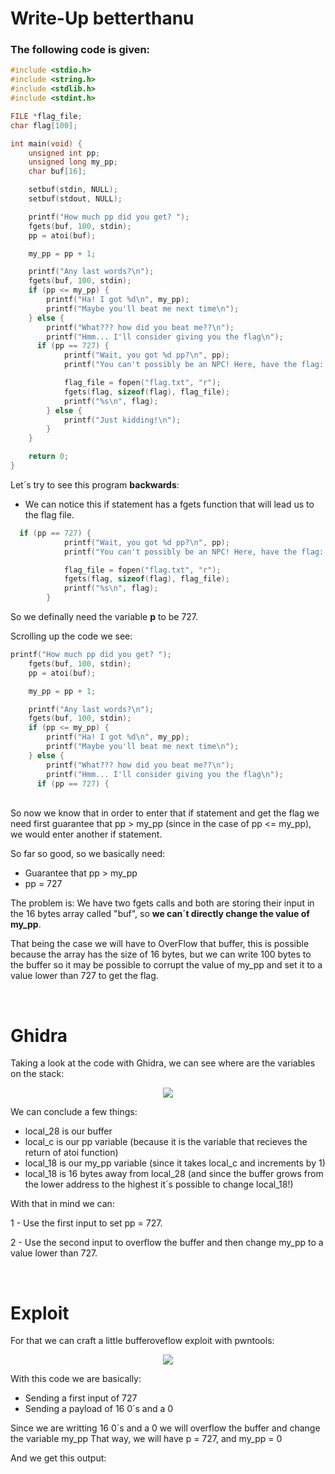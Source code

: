 # Write-Up betterthanu

### The following code is given:

```C
#include <stdio.h>
#include <string.h>
#include <stdlib.h>
#include <stdint.h>

FILE *flag_file;
char flag[100];

int main(void) {
    unsigned int pp;
    unsigned long my_pp;
    char buf[16];

    setbuf(stdin, NULL);
    setbuf(stdout, NULL);

    printf("How much pp did you get? ");
    fgets(buf, 100, stdin);
    pp = atoi(buf);

    my_pp = pp + 1;

    printf("Any last words?\n");
    fgets(buf, 100, stdin);
    if (pp <= my_pp) {
        printf("Ha! I got %d\n", my_pp);
        printf("Maybe you'll beat me next time\n");
    } else {
        printf("What??? how did you beat me??\n");
        printf("Hmm... I'll consider giving you the flag\n");
      if (pp == 727) {
            printf("Wait, you got %d pp?\n", pp);
            printf("You can't possibly be an NPC! Here, have the flag: ");

            flag_file = fopen("flag.txt", "r");
            fgets(flag, sizeof(flag), flag_file);
            printf("%s\n", flag);
        } else {
            printf("Just kidding!\n");
        }
    }

    return 0;
}
```


Let´s try to see this program **backwards**:


- We can notice this if statement has a fgets function that will lead us to the flag file.

```C
  if (pp == 727) {
            printf("Wait, you got %d pp?\n", pp);
            printf("You can't possibly be an NPC! Here, have the flag: ");

            flag_file = fopen("flag.txt", "r");
            fgets(flag, sizeof(flag), flag_file);
            printf("%s\n", flag);
        }
```
So we definally need the variable **p** to be 727.

Scrolling up the code we see:

```C
printf("How much pp did you get? ");
    fgets(buf, 100, stdin);
    pp = atoi(buf);

    my_pp = pp + 1;

    printf("Any last words?\n");
    fgets(buf, 100, stdin);
    if (pp <= my_pp) {
        printf("Ha! I got %d\n", my_pp);
        printf("Maybe you'll beat me next time\n");
    } else {
        printf("What??? how did you beat me??\n");
        printf("Hmm... I'll consider giving you the flag\n");
      if (pp == 727) {
```
<br>
So now we know that in order to enter that if statement and get the flag we need first
guarantee that pp > my_pp (since in the case of pp <= my_pp), we would enter another if statement.


So far so good, so we basically need:
<br>


- Guarantee that pp > my_pp
- pp = 727

The problem is:
We have two fgets calls and both are storing their input in the 16 bytes array called "buf", so
**we can´t directly change the value of my_pp**.

That being the case we will have to OverFlow that buffer, this is possible because the array has the size
of 16 bytes, but we can write 100 bytes to the buffer so it may be possible to corrupt the value of
my_pp and set it to a value lower than 727 to get the flag.

<br>

# Ghidra

Taking a look at the code with Ghidra, we can see where are the variables on the stack:
<br>
<p align="center">
  <img src="https://github.com/Mistersz/Write-Ups/assets/82767252/acfcced0-ce59-44f1-ba12-7b348b15b68c"/>
</p>

We can conclude a few things:

- local_28 is our buffer
- local_c is our pp variable (because it is the variable that recieves the return of atoi function)
- local_18 is our my_pp variable (since it takes local_c and increments by 1)
- local_18 is 16 bytes away from local_28 (and since the buffer grows from the lower address to the highest it´s possible to change local_18!)

With that in mind we can:

1 - Use the first input to set pp = 727.

2 - Use the second input to overflow the buffer and then change my_pp to a value lower than 727.

<br>

# Exploit

For that we can craft a little bufferoveflow exploit with pwntools:

<p align="center">
  <img src="https://github.com/Mistersz/Write-Ups/assets/82767252/d3e06a97-35bc-4ba7-9456-273e40b3ed55"/>
</p>

With this code we are basically:

- Sending a first input of 727
- Sending a payload of 16 0´s and a 0

Since we are writting 16 0´s and a 0 we will overflow the buffer and change the variable my_pp
That way, we will have p = 727, and my_pp = 0

And we get this output:




